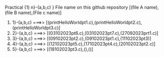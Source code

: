 Practical {1) n}-(a,b,c) }                                          File name on this  github repository  [(file A name),(file B name),(File c name)]
1) 1}-(a,b,c)     ===>>              [(printHelloWorldpt1.c),(printHelloWorldpt2.c),(printHelloWorldpt3.c)]
2) 2}-(a,b,c)     ===>>              [(03102023pt6.c),(03102023pt7.c),(27092023prt1.c)]
3) 3}-(a,b,c)    ===>>               [(09102023pt2.c),(09102023pt1.c),(11102023pt3)]
4) 4}-(a,b,c)    ===>>            [(12102023pt5.c),(17102023pt4.c),(20102023pt2.c)]
5) 5}-(a,b,c)     ===>>          [(18102023pt3.c),(),()]
